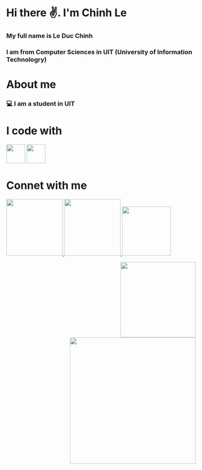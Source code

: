 <h1><strong> Hi there ✌️. I'm Chinh Le </strong></h1>
<h3> My full name is Le Duc Chinh </h3>
<h3> I am from Computer Sciences in UIT (University of Information Technologry) </h3>

<h1><strong> About me </strong></h1>
<h3> 💻 I am a student in UIT

<h3> 

<h1><strong> I code with </strong></h1>


<img src="https://upload.wikimedia.org/wikipedia/commons/thumb/1/18/ISO_C%2B%2B_Logo.svg/1822px-ISO_C%2B%2B_Logo.svg.png" width="50">
<img src="https://upload.wikimedia.org/wikipedia/commons/thumb/c/c3/Python-logo-notext.svg/1200px-Python-logo-notext.svg.png" width="50">

<h1><strong> Connet with me </strong></h1>

<a href = "https://www.facebook.com/DucChinh.Le2k6"> <img src = "https://img.shields.io/badge/-Facebook-blue?style=flat-square&labelColor=blue&logo=facebook&logoColor=white/" width = '150'> </a>
<a href = "https://www.instagram.com/lcduc.c.21/"> <img src = "https://img.shields.io/static/v1?message=Instagram&logo=instagram&label=&color=E4405F&logoColor=white&labelColor=&style=for-the-badge" width = '150'> </a>
<a href = "https://discord.com/channels/@lcduc.c.21"> <img src = "https://img.shields.io/static/v1?message=Discord&logo=discord&label=&color=7289DA&logoColor=white&labelColor=&style=for-the-badge" width = '130'> </a>

<img align='right' src="https://media2.giphy.com/media/v1.Y2lkPTc5MGI3NjExdmp3ZXhqdTIyMW8wYXFkMW5qeXkzY2sycXU4bGs2NDQ3bnRteXJhciZlcD12MV9pbnRlcm5hbF9naWZfYnlfaWQmY3Q9Zw/25Itcrcuwkyq3ohubJ/giphy.webp" width="200">
<img align='right' src="image/cavoi.gif" width="335">

